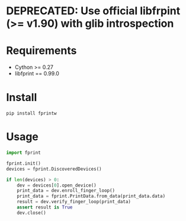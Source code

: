 # DEPRECATED: Use official libfrpint (>= v1.90) with glib introspection

# Requirements

- Cython >= 0.27
- libfprint == 0.99.0

# Install

```
pip install fprintw
```

# Usage

```python
import fprint

fprint.init()
devices = fprint.DiscoveredDevices()

if len(devices) > 0:
    dev = devices[0].open_device()
    print_data = dev.enroll_finger_loop()
    print_data = fprint.PrintData.from_data(print_data.data)
    result = dev.verify_finger_loop(print_data)
    assert result is True
    dev.close()
```
